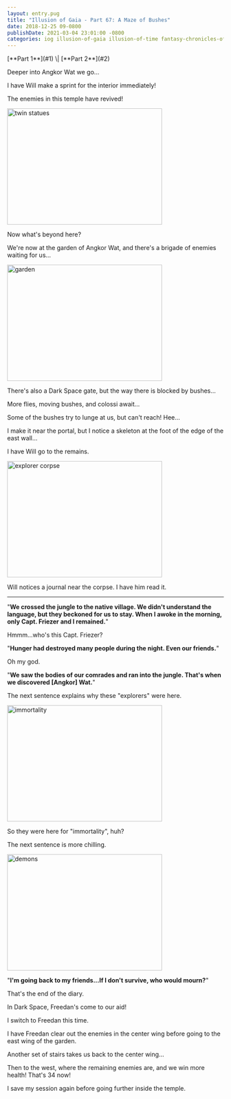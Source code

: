 ```yaml
---
layout: entry.pug
title: "Illusion of Gaia - Part 67: A Maze of Bushes"
date: 2018-12-25 09-0800
publishDate: 2021-03-04 23:01:00 -0800
categories: iog illusion-of-gaia illusion-of-time fantasy-chronicles-of-gaia gaia-gensoki quintet-enix playthroughs
---
```


<p class="entry-partination" markdown="1">[**Part 1**](#1) \| [**Part 2**](#2)</p>

<a name="1"></a>

Deeper into Angkor Wat we go...

I have Will make a sprint for the interior immediately!

The enemies in this temple have revived!

<img src="https://i.imgur.com/zRoPMgX.png" alt="twin statues" width="360" height="270" id="liveblog" />

Now what's beyond here?

We're now at the garden of Angkor Wat, and there's a brigade of enemies waiting for us...

<img src="https://i.imgur.com/xNyb7yC.png" alt="garden" width="360" height="270" id="liveblog" />

There's also a Dark Space gate, but the way there is blocked by bushes...

More flies, moving bushes, and colossi await...

Some of the bushes try to lunge at us, but can't reach! Hee...

I make it near the portal, but I notice a skeleton at the foot of the edge of the east wall...

I have Will go to the remains.

<img src="https://i.imgur.com/k3HFjpw.png" alt="explorer corpse" width="360" height="270" id="liveblog" />

Will notices a journal near the corpse. I have him read it.

<a name="2"></a>

---

"**We crossed the jungle to the native village. We didn't understand the language, but they beckoned for us to stay. When I awoke in the morning, only Capt. Friezer and I remained.**"

Hmmm...who's this Capt. Friezer?

"**Hunger had destroyed many people during the night. Even our friends.**"

Oh my god.

"**We saw the bodies of our comrades and ran into the jungle. That's when we discovered [Angkor] Wat.**"

The next sentence explains why these "explorers" were here.

<img src="https://i.imgur.com/DMHmauh.png" alt="immortality" width="360" height="270" id="liveblog" />

So they were here for "immortality", huh?

The next sentence is more chilling.

<img src="https://i.imgur.com/4Mco3Rw.png" alt="demons" width="360" height="270" id="liveblog" />

"**I'm going back to my friends...If I don't survive, who would mourn?**"

That's the end of the diary.

In Dark Space, Freedan's come to our aid!

I switch to Freedan this time.

I have Freedan clear out the enemies in the center wing before going to the east wing of the garden.

Another set of stairs takes us back to the center wing...

Then to the west, where the remaining enemies are, and we win more health! That's 34 now!

I save my session again before going further inside the temple.